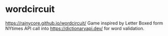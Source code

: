 # wordcircuit

https://rainycore.github.io/wordcircuit/
Game inspired by Letter Boxed form NYtimes
API call into https://dictionaryapi.dev/ for word validation.
